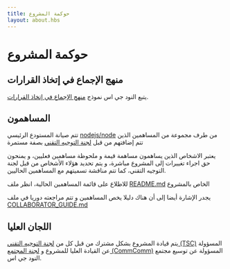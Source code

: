 ```yaml
---
title: حوكمة المشروع
layout: about.hbs
---
```


# حوكمة المشروع

## منهج الإجماع في إتخاذ القرارات

يتبع النود جي اس نموذج [منهج الإجماع في إتخاذ القرارات](https://en.wikipedia.org/wiki/Consensus-seeking_decision-making).

## المساهمون

تتم صيانة المستودع الرئيسي [nodejs/node](https://github.com/nodejs/node) من طرف مجموعة من المساهمين الذين تتم إضافتهم من قبل [لجنة التوجيه التقني](https://github.com/nodejs/TSC) بصفة مستمرة

يعتبر الاشخاص الذين يساهمون مساهمة قيمة و ملحوظة مساهمين فعليين، و يمنحون حق اجراء تغييرات إلى المشروع مباشرة، و يتم تحديد هؤلاء الأشخاص من قبل لجنة التوجيه التقني، كما تتم مناقشة تسميتهم مع المساهمين الحاليين.

للاطلاع على قائمة المساهمين الحالية، انظر ملف [README.md](https://github.com/nodejs/node/blob/master/README.md#current-project-team-members) الخاص بالمشروع

يجدر الإشارة أيضا إلى أن هناك دليلا يخص المساهمين و تتم مراجعته دوريا في ملف [COLLABORATOR_GUIDE.md](https://github.com/nodejs/node/blob/master/COLLABORATOR_GUIDE.md)

## اللجان العليا

يتم قيادة المشروع بشكل مشترك من قبل كل من [لجنة التوجيه التقني (TSC)](https://github.com/nodejs/TSC/blob/master/TSC-Charter.md) المسؤولة عن القيادة العليا للمشروع و [لجنة المجتمع (CommComm)](https://github.com/nodejs/community-committee/blob/master/Community-Committee-Charter.md) المسؤولة عن توسيع مجتمع النود جي اس.
